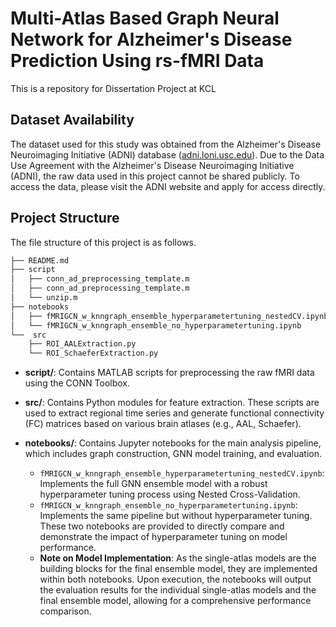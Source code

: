 # Multi-Atlas Based Graph Neural Network for Alzheimer's Disease Prediction Using rs-fMRI Data
This is a repository for Dissertation Project at KCL


## Dataset Availability

The dataset used for this study was obtained from the Alzheimer's Disease Neuroimaging Initiative (ADNI) database ([adni.loni.usc.edu](http://adni.loni.usc.edu)).
Due to the Data Use Agreement with the Alzheimer's Disease Neuroimaging Initiative (ADNI), the raw data used in this project cannot be shared publicly. To access the data, please visit the ADNI website and apply for access directly.


## Project Structure
The file structure of this project is as follows.

```bash
├── README.md
├── script
│   ├── conn_ad_preprocessing_template.m
│   ├── conn_ad_preprocessing_template.m
│   └── unzip.m
├── notebooks
│   ├── fMRIGCN_w_knngraph_ensemble_hyperparametertuning_nestedCV.ipynb
│   └── fMRIGCN_w_knngraph_ensemble_no_hyperparametertuning.ipynb
└──  src
    ├── ROI_AALExtraction.py
    └── ROI_SchaeferExtraction.py

``` 

- **script/**: Contains MATLAB scripts for preprocessing the raw fMRI data using the CONN Toolbox.

- **src/**: Contains Python modules for feature extraction. These scripts are used to extract regional time series and generate functional connectivity (FC) matrices based on various brain atlases (e.g., AAL, Schaefer).

- **notebooks/**: Contains Jupyter notebooks for the main analysis pipeline, which includes graph construction, GNN model training, and evaluation.
    - `fMRIGCN_w_knngraph_ensemble_hyperparametertuning_nestedCV.ipynb`: Implements the full GNN ensemble model with a robust hyperparameter tuning process using Nested Cross-Validation.
    - `fMRIGCN_w_knngraph_ensemble_no_hyperparametertuning.ipynb`: Implements the same pipeline but without hyperparameter tuning. These two notebooks are provided to directly compare and demonstrate the impact of hyperparameter tuning on model performance.
    - **Note on Model Implementation**: As the single-atlas models are the building blocks for the final ensemble model, they are implemented within both notebooks. Upon execution, the notebooks will output the evaluation results for the individual single-atlas models and the final ensemble model, allowing for a comprehensive performance comparison.
